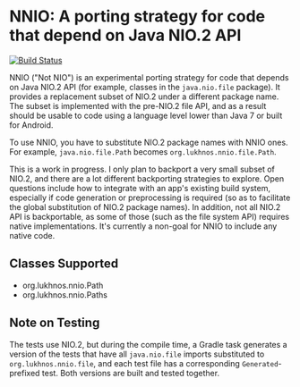 # NNIO: A porting strategy for code that depend on Java NIO.2 API

[![Build Status](https://travis-ci.org/lukhnos/nnio.svg?branch=master)](https://travis-ci.org/lukhnos/nnio)

NNIO ("Not NIO") is an experimental porting strategy for code that depends on
Java NIO.2 API (for example, classes in the `java.nio.file` package). It
provides a replacement subset of NIO.2 under a different package name. The
subset is implemented with the pre-NIO.2 file API, and as a result should be
usable to code using a language level lower than Java 7 or built for Android.

To use NNIO, you have to substitute NIO.2 package names with NNIO ones. For
example, `java.nio.file.Path` becomes `org.lukhnos.nnio.file.Path`.

This is a work in progress. I only plan to backport a very small subset of
NIO.2, and there are a lot different backporting strategies to explore. Open
questions include how to integrate with an app's existing build system,
especially if code generation or preprocessing is required (so as to facilitate
the global substitution of NIO.2 package names). In addition, not all NIO.2
API is backportable, as some of those (such as the file system API) requires
native implementations. It's currently a non-goal for NNIO to include any
native code.

## Classes Supported

* org.lukhnos.nnio.Path
* org.lukhnos.nnio.Paths

## Note on Testing

The tests use NIO.2, but during the compile time, a Gradle task generates a
version of the tests that have all `java.nio.file` imports substituted to
`org.lukhnos.nnio.file`, and each test file has a corresponding `Generated`-
prefixed test. Both versions are built and tested together.

